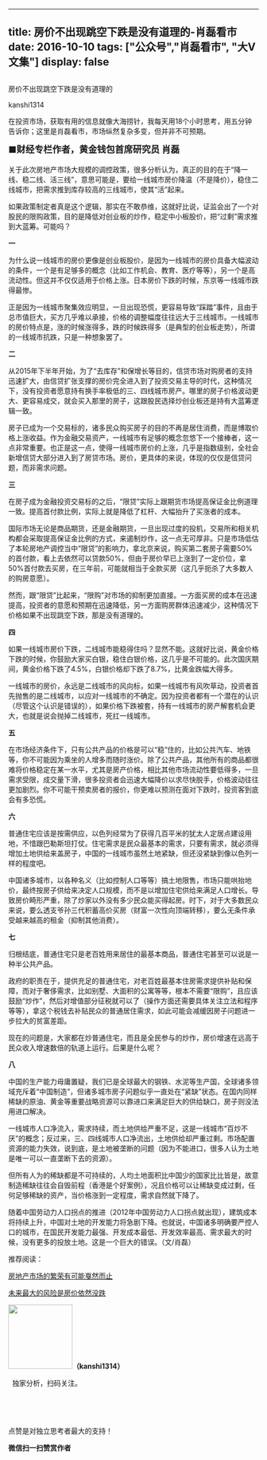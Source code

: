 
---
title:  房价不出现跳空下跌是没有道理的-肖磊看市
date: 2016-10-10
tags: ["公众号","肖磊看市", "大V文集"]
display: false
---


## 



房价不出现跳空下跌是没有道理的




kanshi1314




在投资市场，获取有用的信息就像大海捞针，我每天用18个小时思考，用五分钟告诉你；这里是肖磊看市，市场纵然复杂多变，但并非不可预期。


**<strong style="max-width: 100%; font-size: 18px; text-align: justify; line-height: 1.6; text-indent: 40px; box-sizing: border-box !important; word-wrap: break-word !important;">■财经专栏作者，黄金钱包首席研究员 肖磊**</strong>

**<strong style="max-width: 100%; font-size: 18px; text-align: justify; line-height: 1.6; text-indent: 40px; box-sizing: border-box !important; word-wrap: break-word !important;">**</strong>

关于此次房地产市场大规模的调控政策，很多分析认为，真正的目的在于“降一线、稳二线、活三线”，意思可能是，要给一线城市房价降温（不是降价），稳住二线城市，把需求推到库存较高的三线城市，使其“活”起来。

如果政策制定者真是这个逻辑，那实在不敢恭维，这就好比说，证监会出了一个对股民的限购政策，目的是降低对创业板的炒作，稳定中小板股价，把“过剩”需求推到大蓝筹。可能吗？



**一**

为什么说一线城市的房价更像是创业板股价，是因为一线城市的房价具备大幅波动的条件，一个是有足够多的概念（比如工作机会、教育、医疗等等），另一个是高流动性。但这并不仅仅适用于价格上涨。日本房价下跌的时候，东京等一线城市跌得最惨。

正是因为一线城市聚集效应明显，一旦出现恐慌，更容易导致“踩踏”事件，且由于总市值巨大，买方几乎难以承接，价格的调整幅度往往远大于三线城市。一线城市的房价特点是，涨的时候涨得多，跌的时候跌得多（是典型的创业板走势），所谓的一线城市抗跌，只是一种想象罢了。

**二**

从2015年下半年开始，为了“去库存”和保增长等目的，信贷市场对购房者的支持迅速扩大，由信贷扩张支撑的房价完全进入到了投资交易主导的时代，这种情况下，没有投资者愿意持有换手率极低的三、四线城市房产。哪里的房子价格波动更大、更容易成交，就会买入那里的房子，这跟股民选择炒创业板还是持有大蓝筹逻辑一致。

房子已成为一个交易标的，诸多民众购买房子的目的不再是居住消费，而是博取价格上涨收益。作为金融交易资产，一线城市有足够的概念忽悠下一个接棒者，这一点非常重要。也正是这一点，使得一线城市房价的上涨，几乎是指数级别，全社会新增信贷大部分进入到了房贷市场。房价，更具体的来说，体现的仅仅是信贷问题，而非需求问题。

**三**

在房子成为金融投资交易标的之后，“限贷”实际上跟期货市场提高保证金比例道理一致。提高首付款比例，实际上就是降低了杠杆、大幅抬升了买涨者的成本。

国际市场无论是商品期货，还是金融期货，一旦出现过度的投机，交易所和相关机构都会采取提高保证金比例的方式，来遏制炒作，这一点无可厚非。只是市场低估了本轮房地产调控当中“限贷”的影响力，拿北京来说，购买第二套房子需要50%的首付款，看上去依然可以贷款50%，但由于房价早已上涨到了一定价位，拿50%首付款去买房，在三年前，可能就相当于全款买房（这几乎扼杀了大多数人的购房意愿）。

然而，跟“限贷”比起来，“限购”对市场的抑制更加直接。一方面买房的成本在迅速提高，投资者的意愿和预期在迅速降低，另一方面购房群体迅速减少，这种情况下价格如果不出现跳空下跌，那是没有道理的。

**四**

如果一线城市房价下跌，二线城市能稳得住吗？显然不能。这就好比说，黄金价格下跌的时候，你鼓励大家买白银，稳住白银价格，这几乎是不可能的。此次国庆期间，黄金价格下跌了4.5%，白银价格却下跌了8.7%，比黄金跌幅大得多。

一线城市的房价，永远是二线城市的风向标，如果一线城市有风吹草动，投资者首先抛售的是二线城市，以应对一线城市的不确定。因为投资者都有一个潜在的认识（尽管这个认识是错误的），如果价格下跌被套，持有一线城市的房产解套机会更大，也就是说会抛掉二线城市，死扛一线城市。

**五**

在市场经济条件下，只有公共产品的价格是可以“稳”住的，比如公共汽车、地铁等，你不可能因为乘坐的人增多而随时涨价。除了公共产品，其他所有的商品都很难将价格稳定在某一水平，尤其是房产价格，相比其他市场流动性要低得多，一旦需求受限，成交量下滑，很多投资者会迅速大幅降价以求尽快脱手，价格波动往往更加剧烈。你不可能干预卖房者的报价，你更难以预测在面对下跌时，投资客到底会有多恐慌。

**六**

普通住宅应该是按需供应，以色列经常为了获得几百平米的犹太人定居点建设用地，不惜跟巴勒斯坦打仗。住宅需求是民众最基本的需求，只要有需求，就必须得增加土地供给来盖房子，中国的一线城市虽然土地紧缺，但还没紧缺到像以色列一样的程度吧。

中国诸多城市，以各种名义（比如控制人口等等）搞土地限售，市场只能哄抬地价，最终按房子供给来决定人口规模，而不是以增加住宅供给来满足人口增长。导致房价畸形严重，除了炒家以外没有多少民众能买得起房。时下，对于大多数民众来说，要么透支爷孙三代积蓄高价买房（财富一次性向顶端转移），要么无条件承受越来越高的租金（抑制其他消费）。

**七**

归根结底，普通住宅只是老百姓用来居住的最基本商品，普通住宅甚至可以说是一种半公共产品。

政府的职责在于，提供充足的普通住宅，对老百姓最基本住房需求提供补贴和保障，而对于奢侈需求，比如别墅、大面积的公寓等等，根本不需要“限购”，且应该鼓励“炒作”，然后对增值部分征税就可以了（操作方面还需要具体关注立法和程序等等），拿这个税钱去补贴民众的普通居住需求，如此可能会减缓因房子问题进一步拉大的贫富差距。

现在的问题是，大家都在炒普通住宅，而且是全民参与的炒作，房价增速在远高于民众收入增速数倍的轨道上运行。后果是什么呢？

**八**

中国的生产能力毋庸置疑，我们已是全球最大的钢铁、水泥等生产国，全球诸多领域充斥着“中国制造”，但诸多城市房子问题似乎一直处在“紧缺”状态。在国内同样稀缺的原油、黄金等重要战略资源可以靠进口来满足巨大的供给缺口，房子则没法用进口解决。

一线城市人口净流入，需求持续，而土地供给严重不足，这是一线城市“百炒不厌”的概念；反过来，三、四线城市人口净流出，土地供给却严重过剩。市场配置资源的能力失效，说到底，是土地被垄断的问题（因为不能进口，很多人认为土地是唯一可以一直垄断下去的资源）。

但所有人为的稀缺都是不可持续的，人均土地面积比中国少的国家比比皆是，故意制造稀缺往往会自毁前程（香港是个好案例），况且价格可以让稀缺变成过剩，任何足够稀缺的资产，当价格涨到一定程度，需求自然就下降了。

随着中国劳动力人口拐点的推进（2012年中国劳动力人口拐点就出现），建筑成本将持续上升，中国对土地的开发能力将急剧下降。也就说，中国诸多明确要严控人口的城市，在国民开发能力最强、开发成本最低、开发效率最高、需求最大的时候，没有更多的投放土地。这是一个巨大的错误。（文/肖磊）

推荐阅读：

[房地产市场的繁荣有可能戛然而止](http://mp.weixin.qq.com/s?__biz=MjM5MDU4MjY2MA==&amp;mid=2652854081&amp;idx=1&amp;sn=f8db979a67f03430e77e7b13792dff38&amp;scene=21#wechat_redirect)

[未来最大的风险是房价依然没跌](http://mp.weixin.qq.com/s?__biz=MjM5MDU4MjY2MA==&amp;mid=2652854036&amp;idx=1&amp;sn=7149f755e46f90244d419b8bcb1c31e2&amp;scene=21#wechat_redirect)



<img data-ratio="1" data-s="300,640" src="http://mmbiz.qpic.cn/mmbiz/rIYcHn0KrPQ4nqiakSpAnZPNSBYdTtpdCELmtbN8iasCKX0AXDKwVJIq1gWcaGVbdt83BgU9ibs9W4vKo34H3ZOBw/640?" data-type="png" data-w="129" style="box-sizing: border-box !important; word-wrap: break-word !important; visibility: visible !important; width: 129px !important;" width="129px">**（kanshi1314）**

 &nbsp; 独家分析，扫码关注。





&nbsp;

&nbsp;



点赞是对独立思考者最大的支持！


**微信扫一扫赞赏作者**













